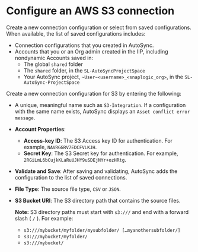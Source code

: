# Configure an AWS S3 connection

Create a new connection configuration or select from saved configurations. When available, the list of saved configurations includes:

-   Connection configurations that you created in AutoSync.
-   Accounts that you or an Org admin created in the IIP, including nondynamic Accounts saved in:
    -   The global `shared` folder
    -   The `shared` folder, in the `SL-AutoSyncProjectSpace`
    -   Your AutoSync project, `~User~<username>_<snaplogic_org>`, in the `SL-AutoSync-ProjectSpace`

Create a new connection configuration for S3 by entering the following:

-   A unique, meaningful name such as `S3-Integration`. If a configuration with the same name exists, AutoSync displays an `Asset conflict error message`.
-   **Account Properties**:
    -   **Access-key ID**: The S3 Access key ID for authentication. For example, `NAVRGGRV7EDCFVLKJH`.
    -   **Secret Key**: The S3 Secret key for authentication. For example, `2RGiLmL6bCujkKLaRuUJHY9uSDEjNYr+ozHRtg`.
-   **Validate and Save**: After saving and validating, AutoSync adds the configuration to the list of saved connections.

-   **File Type**: The source file type, `CSV` or `JSON`.
-   **S3 Bucket URI**: The S3 directory path that contains the source files.

    **Note:** S3 directory paths must start with `s3:///` and end with a forward slash \( `/` \). For example:

    -   `s3:///mybucket/myfolder/mysubfolder/ […myanothersubfolder/]`
    -   `s3:///mybucket/myfolder/`
    -   `s3:///mybucket/`

